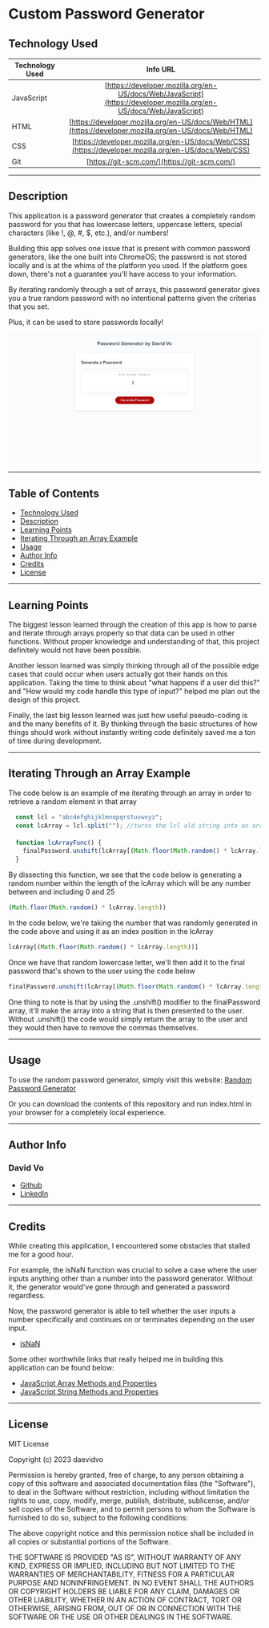 # Custom Password Generator

## Technology Used

| Technology Used         | Info URL           | 
| ------------- |:-------------:| 
| JavaScript | [https://developer.mozilla.org/en-US/docs/Web/JavaScript](https://developer.mozilla.org/en-US/docs/Web/JavaScript)     |  
| HTML    | [https://developer.mozilla.org/en-US/docs/Web/HTML](https://developer.mozilla.org/en-US/docs/Web/HTML) | 
| CSS     | [https://developer.mozilla.org/en-US/docs/Web/CSS](https://developer.mozilla.org/en-US/docs/Web/CSS)      |   
| Git | [https://git-scm.com/](https://git-scm.com/)     |  

---

## Description

This application is a password generator that creates a completely random password for you that has lowercase letters, uppercase letters, special characters (like !, @, #, $, etc.), and/or numbers!

Building this app solves one issue that is present with common password generators, like the one built into ChromeOS; the password is not stored locally and is at the whims of the platform you used. If the platform goes down, there's not a guarantee you'll have access to your information. 

By iterating randomly through a set of arrays, this password generator gives you a true random password with no intentional patterns given the criterias that you set. 

Plus, it can be used to store passwords locally!

![Password Generator Usage Example](password_gen_example.gif)

---

## Table of Contents

* [Technology Used](#technology-used)
* [Description](#description)
* [Learning Points](#learning-points)
* [Iterating Through an Array Example](#iterating-through-an-array-example)
* [Usage](#usage)
* [Author Info](#author-info)
* [Credits](#credits)
* [License](#license)

---

## Learning Points

The biggest lesson learned through the creation of this app is how to parse and iterate through arrays properly so that data can be used in other functions. Without proper knowledge and understanding of that, this project definitely would not have been possible.

Another lesson learned was simply thinking through all of the possible edge cases that could occur when users actually got their hands on this application. Taking the time to think about "what happens if a user did this?" and "How would my code handle this type of input?" helped me plan out the design of this project.

Finally, the last big lesson learned was just how useful pseudo-coding is and the many benefits of it. By thinking through the basic structures of how things should work without instantly writing code definitely saved me a ton of time during development.

---

## Iterating Through an Array Example

The code below is an example of me iterating through an array in order to retrieve a random element in that array

```JavaScript
  const lcl = "abcdefghijklmnopqrstuvwxyz";
  const lcArray = lcl.split(""); //turns the lcl old string into an array

  function lcArrayFunc() {
    finalPassword.unshift(lcArray[(Math.floor(Math.random() * lcArray.length))]);
  }
```

By dissecting this function, we see that the code below is generating a random number within the length of the lcArray which will be any number between and including 0 and 25 

```JavaScript
(Math.floor(Math.random() * lcArray.length))
```

In the code below, we're taking the number that was randomly generated in the code above and using it as an index position in the lcArray

```JavaScript
lcArray[(Math.floor(Math.random() * lcArray.length))]
```

Once we have that random lowercase letter, we'll then add it to the final password that's shown to the user using the code below

```JavaScript
finalPassword.unshift(lcArray[(Math.floor(Math.random() * lcArray.length))]);
```

One thing to note is that by using the .unshift() modifier to the finalPassword array, it'll make the array into a string that is then presented to the user. Without .unshift() the code would simply return the array to the user and they would then have to remove the commas themselves.

---

## Usage

To use the random password generator, simply visit this website: [Random Password Generator](https://daevidvo.github.io/Custom-Password-Generator/)

Or you can download the contents of this repository and run index.html in your browser for a completely local experience.

---

## Author Info

### **David Vo**

* [Github](https://www.github.com/daevidvo)
* [LinkedIn](https://www.linkedin.com/in/daevidvo)

---

## Credits

While creating this application, I encountered some obstacles that stalled me for a good hour. 

For example, the isNaN function was crucial to solve a case where the user inputs anything other than a number into the password generator. Without it, the generator would've gone through and generated a password regardless. 

Now, the password generator is able to tell whether the user inputs a number specifically and continues on or terminates depending on the user input.

* [isNaN](https://developer.mozilla.org/en-US/docs/Web/JavaScript/Reference/Global_Objects/isNaN)

Some other worthwhile links that really helped me in building this application can be found below: 

* [JavaScript Array Methods and Properties](https://www.w3schools.com/jsref/jsref_obj_array.asp)
* [JavaScript String Methods and Properties](https://www.w3schools.com/jsref/jsref_obj_string.asp)

---

## License

MIT License

Copyright (c) 2023 daevidvo

Permission is hereby granted, free of charge, to any person obtaining a copy
of this software and associated documentation files (the "Software"), to deal
in the Software without restriction, including without limitation the rights
to use, copy, modify, merge, publish, distribute, sublicense, and/or sell
copies of the Software, and to permit persons to whom the Software is
furnished to do so, subject to the following conditions:

The above copyright notice and this permission notice shall be included in all
copies or substantial portions of the Software.

THE SOFTWARE IS PROVIDED "AS IS", WITHOUT WARRANTY OF ANY KIND, EXPRESS OR
IMPLIED, INCLUDING BUT NOT LIMITED TO THE WARRANTIES OF MERCHANTABILITY,
FITNESS FOR A PARTICULAR PURPOSE AND NONINFRINGEMENT. IN NO EVENT SHALL THE
AUTHORS OR COPYRIGHT HOLDERS BE LIABLE FOR ANY CLAIM, DAMAGES OR OTHER
LIABILITY, WHETHER IN AN ACTION OF CONTRACT, TORT OR OTHERWISE, ARISING FROM,
OUT OF OR IN CONNECTION WITH THE SOFTWARE OR THE USE OR OTHER DEALINGS IN THE
SOFTWARE.